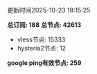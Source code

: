 更新时间2025-10-23 18:15:25

**总订阅: 188**
**总节点: 42613**
- vless节点: 15333
- hysteria2节点: 12

**google ping有效节点: 259**
